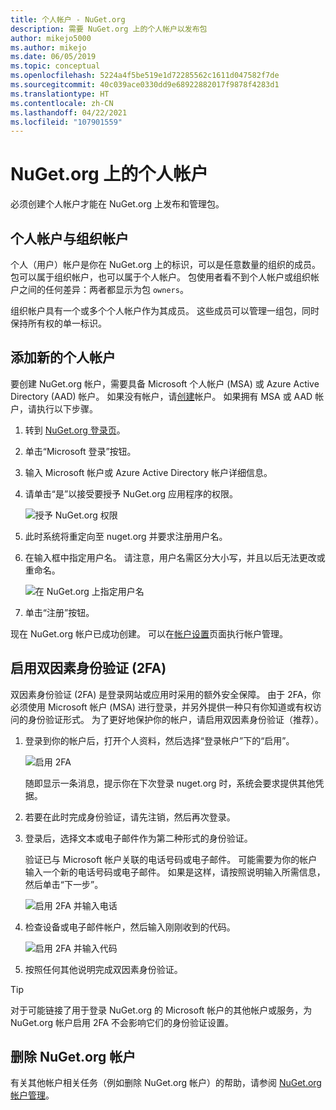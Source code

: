 ```yaml
---
title: 个人帐户 - NuGet.org
description: 需要 NuGet.org 上的个人帐户以发布包
author: mikejo5000
ms.author: mikejo
ms.date: 06/05/2019
ms.topic: conceptual
ms.openlocfilehash: 5224a4f5be519e1d72285562c1611d047582f7de
ms.sourcegitcommit: 40c039ace0330dd9e68922882017f9878f4283d1
ms.translationtype: HT
ms.contentlocale: zh-CN
ms.lasthandoff: 04/22/2021
ms.locfileid: "107901559"
---
```

# <a name="individual-accounts-on-nugetorg"></a>NuGet.org 上的个人帐户

必须创建个人帐户才能在 NuGet.org 上发布和管理包。

## <a name="individual-accounts-vs-organization-accounts"></a>个人帐户与组织帐户

个人（用户）帐户是你在 NuGet.org 上的标识，可以是任意数量的组织的成员。 包可以属于组织帐户，也可以属于个人帐户。 包使用者看不到个人帐户或组织帐户之间的任何差异：两者都显示为包 `owners`。

组织帐户具有一个或多个个人帐户作为其成员。 这些成员可以管理一组包，同时保持所有权的单一标识。

## <a name="add-a-new-individual-account"></a>添加新的个人帐户

要创建 NuGet.org 帐户，需要具备 Microsoft 个人帐户 (MSA) 或 Azure Active Directory (AAD) 帐户。 如果没有帐户，请[创建](https://signup.live.com)帐户。 如果拥有 MSA 或 AAD 帐户，请执行以下步骤。

1. 转到 [NuGet.org 登录页](https://www.nuget.org/users/account/LogOn)。

1. 单击“Microsoft 登录”按钮。

1. 输入 Microsoft 帐户或 Azure Active Directory 帐户详细信息。

1. 请单击“是”以接受要授予 NuGet.org 应用程序的权限。

   ![授予 NuGet.org 权限](media/nuget-org-permissions.png)

1. 此时系统将重定向至 nuget.org 并要求注册用户名。

1. 在输入框中指定用户名。 请注意，用户名需区分大小写，并且以后无法更改或重命名。

   ![在 NuGet.org 上指定用户名](media/nuget-org-register.png) 

1. 单击“注册”按钮。

现在 NuGet.org 帐户已成功创建。 可以在[帐户设置](https://www.nuget.org/account)页面执行帐户管理。

## <a name="enable-two-factor-authentication-2fa"></a>启用双因素身份验证 (2FA)

双因素身份验证 (2FA) 是登录网站或应用时采用的额外安全保障。 由于 2FA，你必须使用 Microsoft 帐户 (MSA) 进行登录，并另外提供一种只有你知道或有权访问的身份验证形式。 为了更好地保护你的帐户，请启用双因素身份验证（推荐）。

1. 登录到你的帐户后，打开个人资料，然后选择“登录帐户”下的“启用”。

   ![启用 2FA](media/nuget-org-register-2fa.png)

   随即显示一条消息，提示你在下次登录 nuget.org 时，系统会要求提供其他凭据。

2. 若要在此时完成身份验证，请先注销，然后再次登录。

3. 登录后，选择文本或电子邮件作为第二种形式的身份验证。

   验证已与 Microsoft 帐户关联的电话号码或电子邮件。 可能需要为你的帐户输入一个新的电话号码或电子邮件。 如果是这样，请按照说明输入所需信息，然后单击“下一步”。

   ![启用 2FA 并输入电话](media/nuget-org-sign-in-2fa.png)

4. 检查设备或电子邮件帐户，然后输入刚刚收到的代码。

   ![启用 2FA 并输入代码](media/nuget-org-enter-code-2fa.png)

5. 按照任何其他说明完成双因素身份验证。

> [!Tip]
> 对于可能链接了用于登录 NuGet.org 的 Microsoft 帐户的其他帐户或服务，为 NuGet.org 帐户启用 2FA 不会影响它们的身份验证设置。

## <a name="delete-a-nugetorg-account"></a>删除 NuGet.org 帐户

有关其他帐户相关任务（例如删除 NuGet.org 帐户）的帮助，请参阅 [NuGet.org 帐户管理](nuget-org-faq.md#nugetorg-account-management)。
